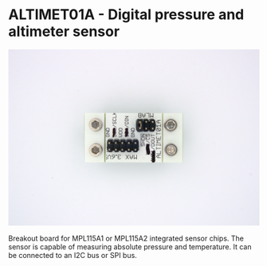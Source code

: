 
# ALTIMET01A - Digital pressure and altimeter sensor

![ALTIMET01A](/doc/img/ALTIMET01A_SPI_top_big.jpg)

Breakout board for MPL115A1 or MPL115A2 integrated sensor chips. The sensor is capable of measuring absolute pressure and temperature. It can be connected to an I2C bus or SPI bus.
